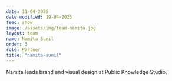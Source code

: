 ```yaml
---
date: 11-04-2025
date modified: 19-04-2025
feed: show
image: /assets/img/team-namita.jpg
layout: team
name: Namita Sunil
order: 3
role: Partner
title: "namita-sunil"
---
```


Namita leads brand and visual design at Public Knowledge Studio.
